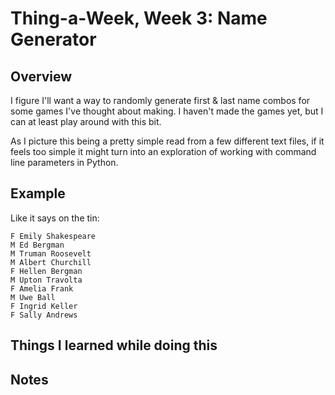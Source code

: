 Thing-a-Week, Week 3:  Name Generator
=====================================

Overview
--------
I figure I'll want a way to randomly generate first & last name combos for some
games I've thought about making.  I haven't made the games yet, but I can at
least play around with this bit.

As I picture this being a pretty simple read from a few different text files,
if it feels too simple it might turn into an exploration of working with
command line parameters in Python.

Example
-------
Like it says on the tin:

```
F Emily Shakespeare
M Ed Bergman
M Truman Roosevelt
M Albert Churchill
F Hellen Bergman
M Upton Travolta
F Amelia Frank
M Uwe Ball
F Ingrid Keller
F Sally Andrews
```

Things I learned while doing this
---------------------------------

Notes
-----
